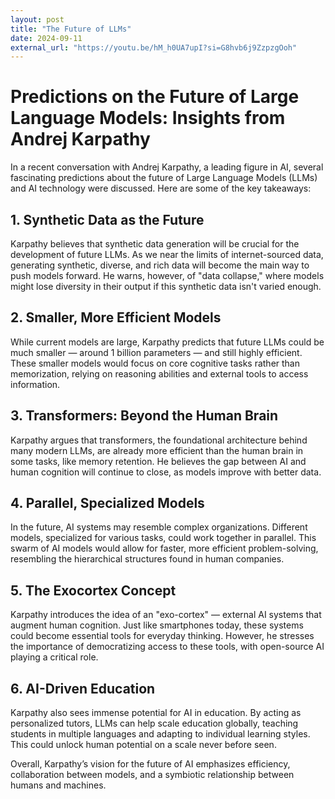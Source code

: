 ```yaml
---
layout: post
title: "The Future of LLMs"
date: 2024-09-11
external_url: "https://youtu.be/hM_h0UA7upI?si=G8hvb6j9ZzpzgOoh"
---
```


# Predictions on the Future of Large Language Models: Insights from Andrej Karpathy

In a recent conversation with Andrej Karpathy, a leading figure in AI, several fascinating predictions about the future of Large Language Models (LLMs) and AI technology were discussed. Here are some of the key takeaways:

## 1. **Synthetic Data as the Future**
Karpathy believes that synthetic data generation will be crucial for the development of future LLMs. As we near the limits of internet-sourced data, generating synthetic, diverse, and rich data will become the main way to push models forward. He warns, however, of "data collapse," where models might lose diversity in their output if this synthetic data isn't varied enough.

## 2. **Smaller, More Efficient Models**
While current models are large, Karpathy predicts that future LLMs could be much smaller — around 1 billion parameters — and still highly efficient. These smaller models would focus on core cognitive tasks rather than memorization, relying on reasoning abilities and external tools to access information.

## 3. **Transformers: Beyond the Human Brain**
Karpathy argues that transformers, the foundational architecture behind many modern LLMs, are already more efficient than the human brain in some tasks, like memory retention. He believes the gap between AI and human cognition will continue to close, as models improve with better data.

## 4. **Parallel, Specialized Models**
In the future, AI systems may resemble complex organizations. Different models, specialized for various tasks, could work together in parallel. This swarm of AI models would allow for faster, more efficient problem-solving, resembling the hierarchical structures found in human companies.

## 5. **The Exocortex Concept**
Karpathy introduces the idea of an "exo-cortex" — external AI systems that augment human cognition. Just like smartphones today, these systems could become essential tools for everyday thinking. However, he stresses the importance of democratizing access to these tools, with open-source AI playing a critical role.

## 6. **AI-Driven Education**
Karpathy also sees immense potential for AI in education. By acting as personalized tutors, LLMs can help scale education globally, teaching students in multiple languages and adapting to individual learning styles. This could unlock human potential on a scale never before seen.

Overall, Karpathy’s vision for the future of AI emphasizes efficiency, collaboration between models, and a symbiotic relationship between humans and machines.
